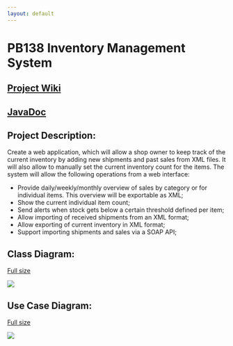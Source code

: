 ```yaml
---
layout: default
---
```


# PB138 Inventory Management System

## [Project Wiki](https://github.com/mschvarc/PB138-Inventory-Management/wiki)

## [JavaDoc](https://mschvarc.github.io/PB138-Inventory-Management/javadoc/backend/apidocs/)

## Project Description:
Create a web application, which will allow a shop owner to keep track of the current inventory by adding new shipments and past sales from XML files. It will also allow to manually set the current inventory count for the items. The system will allow the following operations from a web interface:
* Provide daily/weekly/monthly overview of sales by category or for individual items. This overview will be exportable as XML;
* Show the current individual item count;
* Send alerts when stock gets below a certain threshold defined per item;
* Allow importing of received shipments from an XML format;
* Allow exporting of current inventory in XML format;
* Support importing shipments and sales via a SOAP API;


## Class Diagram:
[Full size](https://mschvarc.github.io/PB138-Inventory-Management/images/ClassDiagram1.png)


![](https://mschvarc.github.io/PB138-Inventory-Management/images/ClassDiagram1.png)

## Use Case Diagram:
[Full size](https://mschvarc.github.io/PB138-Inventory-Management/images/UseCaseDiagram1.png)

![](https://mschvarc.github.io/PB138-Inventory-Management/images/UseCaseDiagram1.png)
